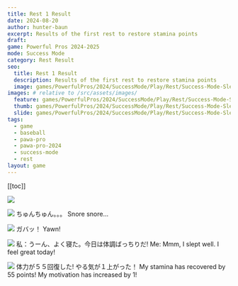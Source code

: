 ```yaml
---
title: Rest 1 Result
date: 2024-08-20
author: hunter-baun
excerpt: Results of the first rest to restore stamina points
draft: 
game: Powerful Pros 2024-2025
mode: Success Mode
category: Rest Result
seo:
  title: Rest 1 Result
  description: Results of the first rest to restore stamina points
  image: games/PowerfulPros/2024/SuccessMode/Play/Rest/Success-Mode-Sleeping.png
images: # relative to /src/assets/images/
  feature: games/PowerfulPros/2024/SuccessMode/Play/Rest/Success-Mode-Sleeping.png
  thumb: games/PowerfulPros/2024/SuccessMode/Play/Rest/Success-Mode-Sleeping.png
  slide: games/PowerfulPros/2024/SuccessMode/Play/Rest/Success-Mode-Sleeping.png
tags:
  - game
  - baseball
  - pawa-pro
  - pawa-pro-2024
  - success-mode
  - rest
layout: game
---
```

[[toc]]
<article class="prose max-w-xl lg:max-w-4xl lg:prose-lg">

![](/assets/images/games/PowerfulPros/2024/SuccessMode/Play/Rest/Success-Mode-Sleeping.png)

![](/assets/images/games/PowerfulPros/2024/SuccessMode/Play/Rest/1/1.png)
ちゅんちゅん。。。
Snore snore...

![](/assets/images/games/PowerfulPros/2024/SuccessMode/Play/Rest/1/2.png)
ガバッ！
Yawn!

![](/assets/images/games/PowerfulPros/2024/SuccessMode/Play/Rest/1/3.png)
私：うーん、よく寝た。今日は体調ばっちりだ!
Me: Mmm, I slept well. I feel great today!

![](/assets/images/games/PowerfulPros/2024/SuccessMode/Play/Rest/1/4.png)
体力が５５回復した!
やる気が１上がった！
My stamina has recovered by 55 points!
My motivation has increased by 1!

</article>